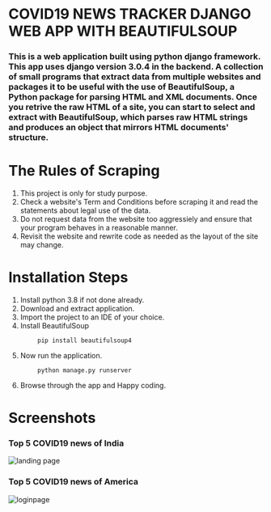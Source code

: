 #    COVID19 NEWS TRACKER DJANGO WEB APP WITH BEAUTIFULSOUP
###    This is a web application built using python django framework. This app uses django version 3.0.4 in the backend. A collection of small programs that extract data from multiple websites and packages it to be useful with the use of BeautifulSoup, a Python package for parsing HTML and XML documents. Once you retrive the raw HTML of a site, you can start to select and extract with BeautifulSoup, which parses raw HTML strings and produces an object that mirrors HTML documents' structure.

The Rules of Scraping
==================

1.  This project is only for study purpose.
2.  Check a website's Term and Conditions before scraping it and read the statements about legal use of the data.
3.  Do not request data from the website too aggressiely and ensure that your program behaves in a reasonable manner.
4.  Revisit the website and rewrite code as needed as the layout of the site may change.

Installation Steps
==================

1.  Install python 3.8 if not done already.
2.  Download and extract application.
3.  Import the project to an IDE of your choice.
4.  Install BeautifulSoup
```
        pip install beautifulsoup4
```
5.  Now run the application.
```
        python manage.py runserver
```
6.  Browse through the app and Happy coding.

Screenshots
==================

###   Top 5 COVID19 news of India

![landing page](https://bitbucket.org/sagarbanik/covid19news/raw/e228d3c32a1134ca4c5b40b8f89ee57436e8d782/Img/india.png)

###   Top 5 COVID19 news of America

![loginpage](https://bitbucket.org/sagarbanik/covid19news/raw/e228d3c32a1134ca4c5b40b8f89ee57436e8d782/Img/amaericss.png)